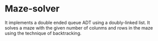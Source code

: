 # Maze-solver
It implements a double ended queue ADT using a doubly-linked list. It solves a maze with the given number of colunms and rows in the maze using the technique of backtracking.
